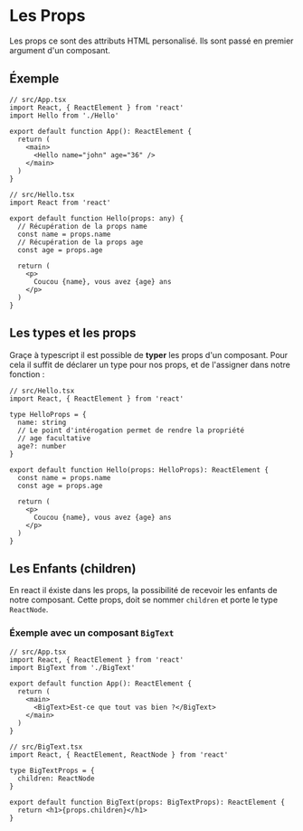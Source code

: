# Les Props

Les props ce sont des attributs HTML personalisé. Ils sont passé en premier argument d'un composant.

## Éxemple

```tsx
// src/App.tsx
import React, { ReactElement } from 'react'
import Hello from './Hello'

export default function App(): ReactElement {
  return (
    <main>
      <Hello name="john" age="36" />
    </main>
  )
}
```

```tsx
// src/Hello.tsx
import React from 'react'

export default function Hello(props: any) {
  // Récupération de la props name
  const name = props.name
  // Récupération de la props age
  const age = props.age

  return (
    <p>
      Coucou {name}, vous avez {age} ans
    </p>
  )
}
```

## Les types et les props

Graçe à typescript il est possible de **typer** les props d'un composant. Pour cela il suffit de déclarer un type pour nos props, et de l'assigner dans notre fonction :

```tsx
// src/Hello.tsx
import React, { ReactElement } from 'react'

type HelloProps = {
  name: string
  // Le point d'intérogation permet de rendre la propriété
  // age facultative
  age?: number
}

export default function Hello(props: HelloProps): ReactElement {
  const name = props.name
  const age = props.age

  return (
    <p>
      Coucou {name}, vous avez {age} ans
    </p>
  )
}
```

## Les Enfants (children)

En react il éxiste dans les props, la possibilité de recevoir les enfants de notre composant. Cette props, doit se nommer `children` et porte le type `ReactNode`.

### Éxemple avec un composant `BigText`

```tsx
// src/App.tsx
import React, { ReactElement } from 'react'
import BigText from './BigText'

export default function App(): ReactElement {
  return (
    <main>
      <BigText>Est-ce que tout vas bien ?</BigText>
    </main>
  )
}
```

```tsx
// src/BigText.tsx
import React, { ReactElement, ReactNode } from 'react'

type BigTextProps = {
  children: ReactNode
}

export default function BigText(props: BigTextProps): ReactElement {
  return <h1>{props.children}</h1>
}
```
